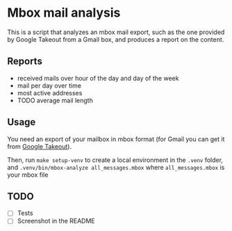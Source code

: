 # Mbox mail analysis

This is a script that analyzes an mbox mail export, such as the one provided by Google Takeout from a Gmail box, and produces a report on the content.

## Reports

* received mails over hour of the day and day of the week
* mail per day over time
* most active addresses
* TODO average mail length

## Usage

You need an export of your mailbox in mbox format (for Gmail you can get it from [Google Takeout](https://takeout.google.com/)).

Then, run `make setup-venv` to create a local environment in the `.venv` folder, and `.venv/bin/mbox-analyze all_messages.mbox` where `all_messages.mbox` is your mbox file

## TODO
- [ ] Tests
- [ ] Screenshot in the README
